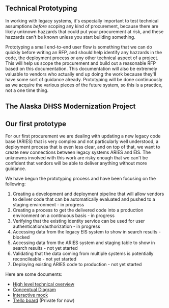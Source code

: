 ## Technical Prototyping
In working with legacy systems, it's especially important to test technical assumptions *before* scoping any kind of procurement, because there are likely unknown hazzards that could put your procurement at risk, and these hazzards can't be known unless you start building something. 

Prototyping a small end-to-end user flow is something that we can do quickly before writing an RFP, and should help identify any hazzards in the code, the deployment process or any other technical aspect of a project. This will help us scope the procurement and build out a reasonable RFP based on this documentation. This documentation will also be extremely valuable to vendors who actually end up doing the work because they'll have some sort of guidance already. Prototyping will be done continuously as we acquire the various pieces of the future system, so this is a practice, not a one time thing. 

## The Alaska DHSS Modernization Project



## Our first prototype
For our first procurement we are dealing with updating a new legacy code base (ARIES) that is very complex and not particularly well understood, a deployment process that is even less clear, and on top of that, we want to create new connections between legacy systems ARIES and EIS. The unknowns involved with this work are risky enough that we can't be confident that vendors will be able to deliver anything without more guidance. 

We have begun the prototyping process and have been focusing on the following:

1. Creating a development and deployment pipeline that will allow vendors to deliver code that can be automatically evaluated and pushed to a staging environment - in progress
2. Creating a process to get the delivered code into a production environment on a continuous basis - in progress
3. Verifying that the existing identity service can be used for user authentication/authorization - in progress
4. Accessing data from the legacy EIS system to show in search results - blocked
5. Accessing data from the ARIES system and staging table to show in search results - not yet started
6. Validating that the data coming from multiple systems is potentially reconcileable - not yet started
7. Deploying existing ARIES code to production - not yet started

Here are some documents:
* [High level technical overview](https://github.com/18F/acq-alaska-dhss-modernization/blob/master/assets/search-prototype-high-level-technical-overview.pdf) 
* [Conceptual Diagram](https://app.mural.ly/t/gsa6/m/gsa6/1489619780239/view/4116522087)
* [Interactive mock](http://gsa.invisionapp.com/share/QDAZYEJPZ)
* [Trello board](https://trello.com/b/qiQq7T53/acq-ak-prototype-1) (Private for now)

